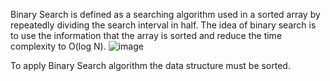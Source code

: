 Binary Search is defined as a searching algorithm used in a sorted array by repeatedly dividing the search interval in half. The idea of binary search is to use the information that the array is sorted and reduce the time complexity to O(log N). 
![image](https://github.com/harshsrivastava05/dsa-codes/assets/130855160/d56cf77d-80e7-4436-8355-7ad0bd9b7987)

To apply Binary Search algorithm the data structure must be sorted.

